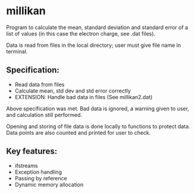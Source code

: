 # millikan

Program to calculate the mean, standard deviation and standard error of a list of values (in this case the electron charge, see .dat files).

Data is read from files in the local directory; user must give file name in terminal.

## Specification:
  - Read data from files
  - Calculate mean, std dev and std error correctly
  - EXTENSION: Handle bad data in files (See millikan2.dat)
  
Above specification was met. Bad data is ignored, a warning given to user, and calculation still performed.

Opening and storing of file data is done locally to functions to protect data. Data points are also counted and printed for user to check.

## Key features:
  - ifstreams
  - Exception handling
  - Passing by reference
  - Dynamic memory allocation
